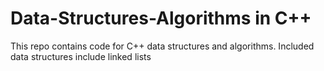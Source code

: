 # Data-Structures-Algorithms in C++
This repo contains code for C++ data structures and algorithms. Included data structures include linked lists
